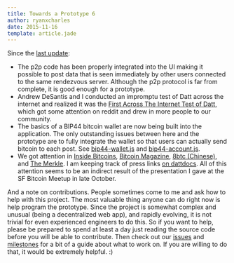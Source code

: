```yaml
---
title: Towards a Prototype 6
author: ryanxcharles
date: 2015-11-16
template: article.jade
---
```


Since the [last
update](/articles/2015-11-01-three-months-presentations-towards-a-prototype-5/):

- The p2p code has been properly integrated into the UI making it possible to
  post data that is seen immediately by other users connected to the same
  rendezvous server. Although the p2p protocol is far from complete, it is good
  enough for a prototype.
- Andrew DeSantis and I conducted an impromptu test of Datt across the internet
  and realized it was the [First Across The Internet Test of
  Datt](https://twitter.com/desantis/status/665710047822000130), which got some
  attention on reddit and drew in more people to our community.
- The basics of a BIP44 bitcoin wallet are now being built into the
  application. The only outstanding issues between here and the prototype are
  to fully integrate the wallet so that users can actually send bitcoin to each
  post. See
  [bip44-wallet.js](https://github.com/dattnetwork/datt/blob/3b9ae999523f1e2cc84152ff97328783435bc835/core/bip44-wallet.js)
  and
  [bip44-account.js](https://github.com/dattnetwork/datt/blob/3b9ae999523f1e2cc84152ff97328783435bc835/core/bip44-account.js).
- We got attention in [Inside
  Bitcoins](http://insidebitcoins.com/news/datt-combines-social-media-with-bitcoin-powered-incentives/35619),
  [Bitcoin
  Magazine](https://bitcoinmagazine.com/articles/former-reddit-cryptocurrency-engineer-explains-how-his-decentralized-bitcoin-powered-social-media-platform-will-work-1447091607),
  [8btc (Chinese)](http://www.8btc.com/reddit-datt), and [The
  Merkle](http://themerkle.com/news/turkey-blocks-reddit-access-decentralized-social-networks-are-needed/).
  I am keeping track of press links [on
  dattdocs](https://github.com/dattnetwork/dattdocs/blob/master/general/links.md#press-for-datt).
  All of this attention seems to be an indirect result of the presentation I
  gave at the SF Bitcoin Meetup in late October.

And a note on contributions. People sometimes come to me and ask how to help
with this project. The most valuable thing anyone can do right now is help
program the prototype. Since the project is somewhat complex and unusual (being
a decentralized web app), and rapidly evolving, it is not trivial for even
experienced engineers to do this. So if you want to help, please be prepared to
spend at least a day just reading the source code before you will be able to
contribute. Then check out our
[issues](https://github.com/dattnetwork/datt/issues) and
[milestones](https://github.com/dattnetwork/datt/milestones) for a bit of a
guide about what to work on. If you are willing to do that, it would be
extremely helpful. :)
